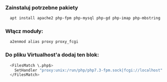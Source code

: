 ### Zainstaluj potrzebne pakiety
```bash
  apt install apache2 php-fpm php-mysql php-gd php-imap php-mbstring
```

### Włącz moduły:
``` bash
  a2enmod alias proxy proxy_fcgi
```
  
### Do pliku Virtualhost'a dodaj ten blok:
``` bash
  <FilesMatch \.php$>
    SetHandler "proxy:unix:/run/php/php7.3-fpm.sock|fcgi://localhost"
  </FilesMatch>
```
